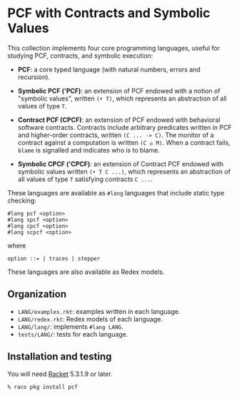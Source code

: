 PCF with Contracts and Symbolic Values
======================================

This collection implements four core programming languages, useful for
studying PCF, contracts, and symbolic execution:

* __PCF__: a core typed language (with natural numbers, errors and
  recursion).

* __Symbolic PCF ('PCF)__: an extension of PCF endowed with a notion
  of "symbolic values", written `(• T)`, which represents an
  abstraction of all values of type `T`.

* __Contract PCF (CPCF)__: an extension of PCF endowed with
  behavioral software contracts.  Contracts include arbitrary
  predicates written in PCF and higher-order contracts, written `(C
  ... -> C)`.  The monitor of a contract against a computation is
  written `(C ⚖ M)`.  When a contract fails, `blame` is signalled
  and indicates who is to blame.

* __Symbolic CPCF ('CPCF)__: an extension of Contract PCF endowed with
  symbolic values written `(• T C ...)`, which represents an
  abstraction of all values of type `T` satisfying contracts `C ...`.

These languages are available as `#lang` languages that include static
type checking:

```
#lang pcf <option>
#lang spcf <option>
#lang cpcf <option>
#lang scpcf <option>
```

where

`option ::=
        | traces
        | stepper`

These languages are also available as Redex models.

## Organization

* `LANG/examples.rkt`: examples written in each language.
* `LANG/redex.rkt`: Redex models of each language.
* `LANG/lang/`: implements `#lang LANG`.
* `tests/LANG/`: tests for each language.

## Installation and testing

You will need [Racket](http://racket-lang.org/) 5.3.1.9 or later.

```
% raco pkg install pcf
```
